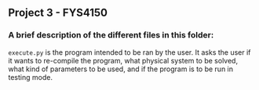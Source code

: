 ## Project 3 - FYS4150
### A brief description of the different files in this folder:

`execute.py` is the program intended to be ran by the user. It asks the user if it wants to re-compile the program, what physical system to be solved, what kind of parameters to be used, and if the program is to be run in testing mode.
